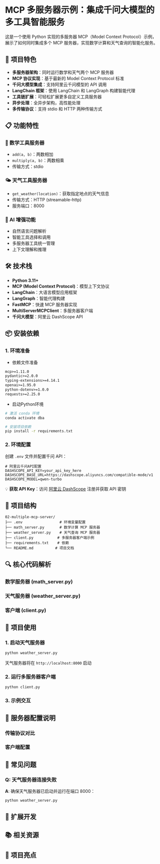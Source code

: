 # MCP 多服务器示例：集成千问大模型的多工具智能服务

这是一个使用 Python 实现的多服务器 MCP（Model Context Protocol）示例，展示了如何同时集成多个 MCP 服务器，实现数学计算和天气查询的智能化服务。

## 🚀 项目特色

- **多服务器架构**：同时运行数学和天气两个 MCP 服务器
- **MCP 协议实现**：基于最新的 Model Context Protocol 标准
- **千问大模型集成**：支持阿里云千问模型的 API 调用
- **LangChain 框架**：使用 LangChain 和 LangGraph 构建智能代理
- **工具链扩展**：可轻松扩展更多自定义工具服务器
- **异步处理**：全异步架构，高性能处理
- **多传输协议**：支持 stdio 和 HTTP 两种传输方式

## 📋 功能特性

### 🔧 数学工具服务器
- `add(a, b)`：两数相加
- `multiply(a, b)`：两数相乘
- 传输方式：stdio

### 🌤️ 天气工具服务器
- `get_weather(location)`：获取指定地点的天气信息
- 传输方式：HTTP (streamable-http)
- 服务端口：8000

### 🤖 AI 增强功能
- 自然语言问题解析
- 智能工具选择和调用
- 多服务器工具统一管理
- 上下文理解和推理

## 🛠️ 技术栈

- **Python 3.11+**
- **MCP (Model Context Protocol)**：模型上下文协议
- **LangChain**：大语言模型应用框架
- **LangGraph**：智能代理构建
- **FastMCP**：快速 MCP 服务器实现
- **MultiServerMCPClient**：多服务器客户端
- **千问大模型**：阿里云 DashScope API

## 📦 安装依赖

### 1. 环境准备

* 依赖文件准备

```python:requirements.txt
mcp>=1.11.0
pydantic>=2.0.0
typing-extensions>=4.14.1
openai>=1.95.0
python-dotenv>=1.0.0
requests>=2.25.0
```

* 启动Python环境

```bash
# 激活 conda 环境
conda activate dba

# 安装项目依赖
pip install -r requirements.txt
```

### 2. 环境配置
创建 `.env` 文件并配置千问 API：

```env
# 阿里云千问API配置
DASHSCOPE_API_KEY=your_api_key_here
DASHSCOPE_BASE_URL=https://dashscope.aliyuncs.com/compatible-mode/v1
DASHSCOPE_MODEL=qwen-turbo
```

💡 **获取 API Key**：访问 [阿里云 DashScope](https://bailian.console.aliyun.com/) 注册并获取 API 密钥

## 📁 项目结构

```
02-multiple-mcp-server/
├── .env                 # 环境变量配置
├── math_server.py       # 数学计算 MCP 服务器
├── weather_server.py    # 天气查询 MCP 服务器
├── client.py           # 多服务器客户端示例
├── requirements.txt    # 依赖
└── README.md          # 项目文档
```

## 🔍 核心代码解析

### 数学服务器 (math_server.py)

### 天气服务器 (weather_server.py)


### 客户端 (client.py)


## 🚀 项目使用

### 1. 启动天气服务器
```bash
python weather_server.py
```
天气服务器将在 `http://localhost:8000` 启动

### 2. 运行多服务器客户端
```bash
python client.py
```

### 3. 示例交互


## 🔧 服务器配置说明

### 传输协议对比

### 客户端配置

## 🐛 常见问题

### Q: 天气服务器连接失败
**A**: 确保天气服务器已启动并运行在端口 8000：
```bash
python weather_server.py
```

## 🔄 扩展开发


## 📚 相关资源

## 🎯 项目亮点
